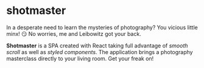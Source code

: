 # shotmaster

In a desperate need to learn the mysteries of photography? You vicious little minx! :smirk: No worries, me and Leibowitz got your back.

**Shotmaster** is a SPA created with React taking full advantage of *smooth scroll* as well as *styled components*. The application brings a photography masterclass directly to your living room. Get your freak on!
